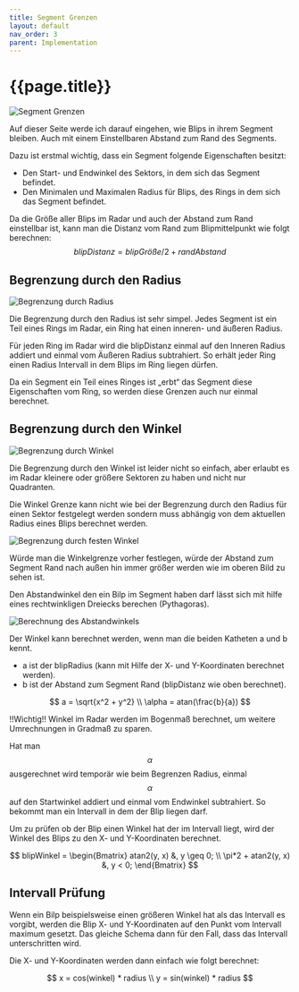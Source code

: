 ```yaml
---
title: Segment Grenzen
layout: default
nav_order: 3
parent: Implementation
---
```


# {{page.title}}

![Segment Grenzen](/assets/segment_padding.svg "Segment Grenzen")

Auf dieser Seite werde ich darauf eingehen, wie Blips in ihrem Segment bleiben. Auch mit einem Einstellbaren Abstand zum Rand des Segments.

Dazu ist erstmal wichtig, dass ein Segment folgende Eigenschaften besitzt:
- Den Start- und Endwinkel des Sektors, in dem sich das Segment befindet.
- Den Minimalen und Maximalen Radius für Blips, des Rings in dem sich das Segment befindet.


Da die Größe aller Blips im Radar und auch der Abstand zum Rand einstellbar ist, kann man die Distanz vom Rand zum Blipmittelpunkt wie folgt berechnen:
$$
blipDistanz = blipGröße / 2 + randAbstand
$$




## Begrenzung durch den Radius

![Begrenzung durch Radius](/assets/boundedRadius.svg "Begrenzung durch Radius")

Die Begrenzung durch den Radius ist sehr simpel. Jedes Segment ist ein Teil eines Rings im Radar, ein Ring hat einen inneren- und äußeren Radius. 

Für jeden Ring im Radar wird die blipDistanz einmal auf den Inneren Radius addiert und einmal vom Äußeren Radius subtrahiert. So erhält jeder Ring einen Radius Intervall in dem  Blips im Ring liegen dürfen. 

Da ein Segment ein Teil eines Ringes ist „erbt“ das Segment diese Eigenschaften vom Ring, so werden diese Grenzen auch nur einmal berechnet.




## Begrenzung durch den Winkel

![Begrenzung durch Winkel](/assets/boundedAngle.svg "Begrenzung durch Winkel")

Die Begrenzung durch den Winkel ist leider nicht so einfach, aber erlaubt es im Radar kleinere oder größere Sektoren zu haben und nicht nur Quadranten.

Die Winkel Grenze kann nicht wie bei der Begrenzung durch den Radius für einen Sektor festgelegt werden sondern muss abhängig von dem aktuellen Radius eines Blips berechnet werden. 

![Begrenzung durch festen Winkel](/assets/boundedAngle1.svg "Begrenzung durch festen Winkel")

Würde man die Winkelgrenze vorher festlegen, würde der Abstand zum Segment Rand nach außen hin immer größer werden wie im oberen Bild zu sehen ist.

Den Abstandwinkel den ein Bilp im Segment haben darf lässt sich mit hilfe eines rechtwinkligen Dreiecks berechen (Pythagoras).

![Berechnung des Abstandwinkels](/assets/offsetAngle.svg "Berechnung des Abstandwinkels")

Der Winkel kann berechnet werden, wenn man die beiden Katheten a und b kennt. 
- a ist der blipRadius (kann mit Hilfe der X- und Y-Koordinaten  berechnet werden). 
- b ist der Abstand zum Segment Rand (blipDistanz wie oben berechnet).

$$
a = \sqrt{x^2 + y^2} \\
\alpha = atan(\frac{b}{a}) 
$$

!!Wichtig!! Winkel im Radar werden im Bogenmaß berechnet, um weitere Umrechnungen in Gradmaß zu sparen.

Hat man $$\alpha$$ ausgerechnet wird temporär wie beim Begrenzen Radius, einmal $$\alpha$$ auf den Startwinkel addiert und einmal vom Endwinkel subtrahiert. So bekommt man ein Intervall in dem der Blip liegen darf. 

Um zu prüfen ob der Blip einen Winkel hat der im Intervall liegt, wird der Winkel des Blips zu den X- und Y-Koordinaten berechnet.

$$
blipWinkel = 
\begin{Bmatrix} 
atan2(y, x)  &, y \geq 0; \\ 
\pi*2 + atan2(y, x) &, y < 0; 
\end{Bmatrix} 
$$



## Intervall Prüfung

Wenn ein Bilp beispielsweise einen größeren Winkel hat als das Intervall es vorgibt, werden die Blip X- und Y-Koordinaten auf den Punkt vom Intervall maximum gesetzt. Das gleiche Schema dann für den Fall, dass das Intervall unterschritten wird.

Die X- und Y-Koordinaten werden dann einfach wie folgt berechnet:

$$
x = cos(winkel) * radius \\
y = sin(winkel) * radius
$$
